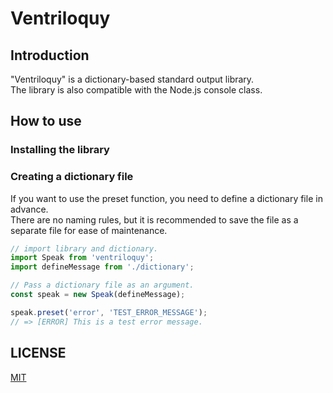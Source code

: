 # Ventriloquy

## Introduction

"Ventriloquy" is a dictionary-based standard output library.  
The library is also compatible with the Node.js console class.

## How to use

### Installing the library

### Creating a dictionary file

If you want to use the preset function, you need to define a dictionary file in advance.  
There are no naming rules, but it is recommended to save the file as a separate file for ease of maintenance.

```ts
// import library and dictionary.
import Speak from 'ventriloquy';
import defineMessage from './dictionary';

// Pass a dictionary file as an argument.
const speak = new Speak(defineMessage);

speak.preset('error', 'TEST_ERROR_MESSAGE');
// => [ERROR] This is a test error message.
```

## LICENSE

[MIT](./LICENSE)
